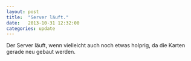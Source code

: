 ```yaml
---
layout: post
title:  "Server läuft."
date:   2013-10-31 12:32:00
categories: update
---
```


Der Server läuft, wenn vielleicht auch noch etwas holprig, da die Karten gerade neu gebaut werden. 
